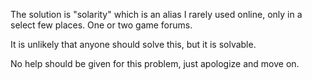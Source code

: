 The solution is "solarity" which is an alias I rarely used online, only in a select few places. One or two game forums.

It is unlikely that anyone should solve this, but it is solvable.

No help should be given for this problem, just apologize and move on.
